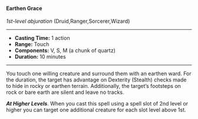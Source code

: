#### Earthen Grace
*1st-level abjuration* (Druid,Ranger,Sorcerer,Wizard)
___
- **Casting Time:** 1 action
- **Range:** Touch
- **Components:** V, S, M (a chunk of quartz)
- **Duration:** 10 minutes
---
You touch one willing creature and surround them with an earthen ward. For the duration, the target has advantage on Dexterity (Stealth) checks made to hide in rocky or earthen terrain. Additionally, the target’s footsteps on rock or bare earth are silent and leave no tracks.

***At Higher Levels***. When you cast this spell using a spell slot of 2nd level or higher you can target one additional creature for each slot level above 1st.
